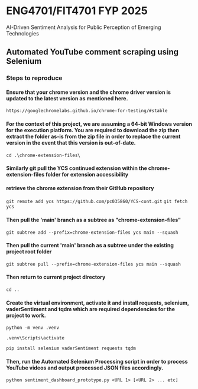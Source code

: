 # ENG4701/FIT4701 FYP 2025
AI-Driven Sentiment Analysis for Public Perception of Emerging Technologies

## Automated YouTube comment scraping using Selenium

### Steps to reproduce

#### Ensure that your chrome version and the chrome driver version is updated to the latest version as mentioned here.

`https://googlechromelabs.github.io/chrome-for-testing/#stable`

#### For the context of this project, we are assuming a 64-bit Windows version for the execution platform. You are required to download the zip then extract the folder as-is from the zip file in order to replace the current version in the event that this version is out-of-date.

`cd .\chrome-extension-files\`

#### Similarly git pull the YCS continued extension within the chrome-extension-files folder for extension accessibility

#### retrieve the chrome extension from their GitHub repository

`git remote add ycs https://github.com/pc035860/YCS-cont.git`
`git fetch ycs`

#### Then pull the 'main' branch as a subtree as "chrome-extension-files"

`git subtree add --prefix=chrome-extension-files ycs main --squash`

#### Then pull the current 'main' branch as a subtree under the existing project root folder

`git subtree pull --prefix=chrome-extension-files ycs main --squash`

#### Then return to current project directory

`cd ..`

#### Create the virtual environment, activate it and install requests, selenium, vaderSentiment and tqdm which are required dependencies for the project to work.

`python -m venv .venv`

`.venv\Scripts\activate`

`pip install selenium vaderSentiment requests tqdm`

#### Then, run the Automated Selenium Processing script in order to process YouTube videos and output processed JSON files accordingly.

`python sentiment_dashboard_prototype.py <URL 1> [<URL 2> ... etc]`